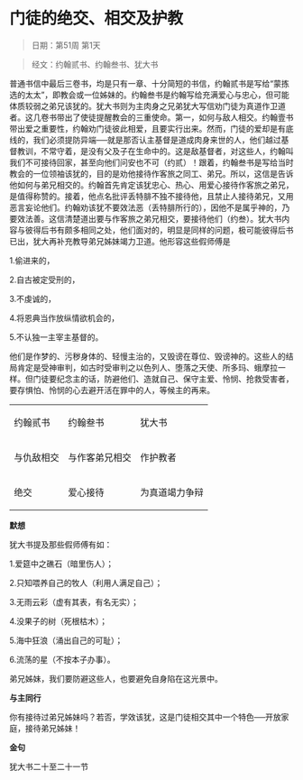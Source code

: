 # 门徒的绝交、相交及护教

> 日期：第51周 第1天

> 经文：约翰贰书、约翰叁书、犹大书

普通书信中最后三卷书，均是只有一章、十分简短的书信，约翰贰书是写给“蒙拣选的太太”，即教会或一位姊妹的。约翰叁书是约翰写给充满爱心与忠心，但可能体质较弱之弟兄该犹的。犹大书则为主肉身之兄弟犹大写信劝门徒为真道作卫道者。这几卷书带出了使徒提醒教会的三重使命。第一，如何与敌人相交。约翰壹书带出爱之重要性，约翰劝门徒彼此相爱，且要实行出来。然而，门徒的爱却是有底线的，我们必须提防异端──就是那否认主基督是道成肉身来世的人，他们越过基督教训，不常守着，是没有父及子在生命中的。这是敌基督者，对这些人，约翰叫我们不可接待回家，甚至向他们问安也不可（约贰）！跟着，约翰叁书是写给当时教会的一位领袖该犹的，目的是劝他接待作客旅之同工、弟兄。所以，这信是告诉他如何与弟兄相交的。约翰首先肯定该犹忠心、热心、用爱心接待作客旅之弟兄，是值得称赞的。接着，他点名批评丢特腓不独不接待他，且禁止人接待弟兄，又用恶言妄论他们。约翰劝该犹不要效法恶（丢特腓所行的），因他不是属乎神的，乃要效法善。这信清楚道出要与作客旅之弟兄相交，要接待他们（约叁）。犹大书内容与彼得后书有颇多相同之处，他们面对的，明显是同样的问题，极可能彼得后书已出，犹大再补充教导弟兄姊妹竭力卫道。他形容这些假师傅是

1.偷进来的，

2.自古被定受刑的，

3.不虔诚的，

4.将恩典当作放纵情欲机会的，

5.不认独一主宰主基督的。

他们是作梦的、污秽身体的、轻慢主治的，又毁谤在尊位、毁谤神的。这些人的结局肯定是受神审判，如古时受审判之以色列人、堕落之天使、所多玛、蛾摩拉一样。但门徒要纪念主的话，防避他们、造就自己、保守主爱、怜悯、抢救受害者，要存惧怕、怜悯的心去避开活在罪中的人，等候主的再来。

<table>
 <tbody>
  <tr>
   <td><p>约翰贰书</p></td>
   <td><p>约翰叁书</p></td>
   <td><p>犹大书</p></td>
  </tr>
  <tr>
   <td><p>与仇敌相交</p></td>
   <td><p>与作客弟兄相交</p></td>
   <td><p>作护教者</p></td>
  </tr>
  <tr>
   <td><p>绝交</p></td>
   <td><p>爱心接待</p></td>
   <td><p>为真道竭力争辩</p></td>
  </tr>
 </tbody>
</table>

**默想**

犹大书提及那些假师傅有如：

1.爱筵中之礁石（暗里伤人）；

2.只知喂养自己的牧人（利用人满足自己）；

3.无雨云彩（虚有其表，有名无实）；

4.没果子的树（死根枯木）；

5.海中狂浪（涌出自己的可耻）；

6.流荡的星（不按本子办事）。

弟兄姊妹，我们要防避这些人，也要避免自身陷在这光景中。

**与主同行**

你有接待过弟兄姊妹吗？若否，学效该犹，这是门徒相交其中一个特色──开放家庭，接待弟兄姊妹！

**金句**

犹大书二十至二十一节